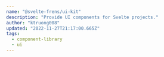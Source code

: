 ```yaml
---
name: "@svelte-frens/ui-kit"
description: "Provide UI components for Svelte projects."
author: "ktruong008"
updated: "2022-11-27T21:17:00.665Z"
tags: 
  - component-library
  - ui
---
```

